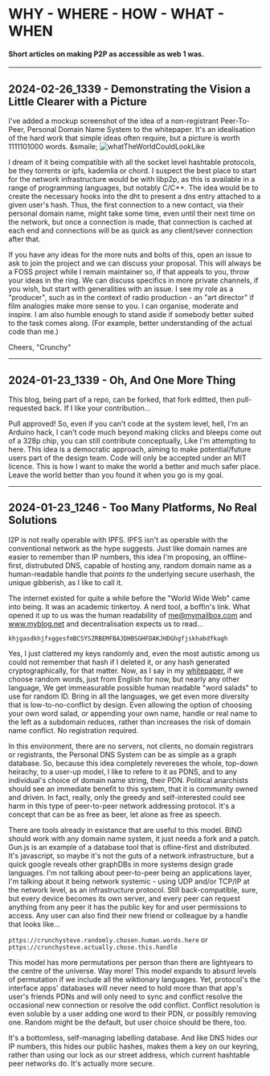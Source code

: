 # WHY - WHERE - HOW - WHAT - WHEN
#### Short articles on making P2P as accessible as web 1 was.

<hr />

## 2024-02-26_1339 - Demonstrating the Vision a Little Clearer with a Picture

I've added a mockup screenshot of the idea of a non-registrant Peer-To-Peer, Personal Domain Name System to the whitepaper. It's an 
idealisation of the hard work that simple ideas often require, but a picture is worth 1111101000 words. &smaile;
![whatTheWorldCouldLookLike](https://github.com/crunchysteve/peer-to-peer-dns-overlay/assets/46626696/c36357ad-0033-448d-8ee8-f42bd38c7129)

I dream of it being compatible with all the socket level hashtable protocols, be they torrents or ipfs, kademlia or chord. I suspect the best 
place to start for the network infrastructure would be with libp2p, as this is available in a range of programming languages, but notably 
C/C++. The idea would be to create the necessary hooks into the dht to present a dns entry attached to a given user's hash. Thus, the first
connection to a new contact, via their personal domain name, might take some time, even until their next time on the network, but once a
connection is made, that connection is cached at each end and connections will be as quick as any client/sever connection after that.

If you have any ideas for the more nuts and bolts of this, open an issue to ask to join the project and we can discuss your proposal. This 
will always be a FOSS project while I remain maintainer so, if that appeals to you, throw your ideas in the ring. We can discuss specifics in 
more private channels, if you wish, but start with generalities with an issue. I see my role as a "producer", such as in the context of radio 
production - an "art director" if film analogies make more sense to you. I can organise, moderate and inspire. I am also humble enough to
stand aside if somebody better suited to the task comes along. (For example, better understanding of the actual code than me.)

Cheers,
"Crunchy"

<hr />

## 2024-01-23_1339 - Oh, And One More Thing

This blog, being part of a repo, can be forked, that fork editted, then pull-requested back. If I like your contribution...

Pull approved! So, even if you can't code at the system level, hell, I'm an Arduino hack, I can't code much beyond making clicks and bleeps 
come out of a 328p chip, you can still contribute conceptually, Like I'm attempting to here. This idea is a democratic approach, aiming to 
make potential/future users part of the design team. Code will only be accepted under an MIT licence. This is how I want to make the world 
a better and much safer place. Leave the world better than you found it when you go is my goal.

<hr />

## 2024-01-23_1246 - Too Many Platforms, No Real Solutions

I2P is not really operable with IPFS. IPFS isn't as operable with the conventional network as the hype suggests. Just like domain names are 
easier to remember than IP numbers, this idea I'm proposing, an offline-first, distrubuted DNS, capable of hosting any, random domain name 
as a human-readable handle that *points to* the underlying secure userhash, the unique gibberish, as I like to call it.

The internet existed for quite a while before the "World Wide Web" came into being. It was an academic tinkertoy. A nerd tool, a boffin's 
link. What opened it up to us was the human readability of me@mymailbox.com and www.myblog.net and decentralisation expects us to read...

```khjgasdkhjfxggesfmBCSYSZRBEMFBAJDHBSGHFDAKJHDGhgfjskhabdfkagh```

Yes, I just clattered my keys randomly and, even the most autistic among us could not remember that hash if I deleted it, or any hash generated 
cryptographically, for that matter. Now, as I say in my [whitepaper](./README.md), if we choose random words, just from English for now, but 
nearly any other language, We get immeasurable possible human readable "word salads" to use for random ID. Bring in all the languages, we get 
even more diversity that is low-to-no-conflict by design. Even allowing the option of choosing your own word salad, or appending your own name, 
handle or real name to the left as a subdomain reduces, rather than increases the risk of domain name conflict. No registration required.

In this environment, there are no servers, not clients, no domain registrars or registrants, the Personal DNS System can be as simple as a 
graph database. So, because this idea completely revereses the whole, top-down heirachy, to a user-up model, I like to refere to it as PDNS,
and to any individual's choice of domain name string, their PDN. Political anarchists should see an immediate benefit to this system, that it 
is community owned and driven. In fact, really, only the greedy and self-interested could see harm in this type of peer-to-peer network 
addressing protocol. It's a concept that can be as free as beer, let alone as free as speech.

There are tools already in existance that are useful to this model. BIND should work with any domain name system, it just needs a fork and a 
patch. Gun.js is an example of a database tool that is ofline-first and distributed. It's javascript, so maybe it's not the guts of a network
infrastructure, but a quick google reveals other graphDBs in more systems design grade languages. I'm not talking about peer-to-peer being an
applications layer, I'm talking about it being network systemic - using UDP and/or TCP/IP at the network level, as an infrastructure protocol. 
Still back-compatible, sure, but every device becomes its own server, and every peer can request anything from any peer it has the public key 
for and user permissions to access. Any user can also find their new friend or colleague by a handle that looks like...

```pttps://crunchysteve.randomly.chosen.human.words.here``` or ```pttps://crunchysteve.actually.chose.this.handle```

This model has more permutations per person than there are lightyears to the centre of the universe. Way more! This model expands to absurd 
levels of permutation if we include all the wiktionary languages. Yet, protocol's the interface apps' databases will never need to hold more 
than that app's user's friends PDNs and will only need to sync and conflict resolve the occasional new connection or resolve the odd conflict. 
Conflict resolution is even soluble by a user adding one word to their PDN, or possibly removing one. Random might be the default, but user 
choice should be there, too.

It's a bottomless, self-managing labelling database. And like DNS hides our IP numbers, this hides our public hashes, makes them a key on our 
keyring, rather than using our lock as our street address, which current hashtable peer networks do. It's actually more secure.
